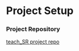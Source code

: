 # Project Setup


### Project Repository
[teach_SR project repo](https://github.com/Alexander-Golubski/teach_SR)